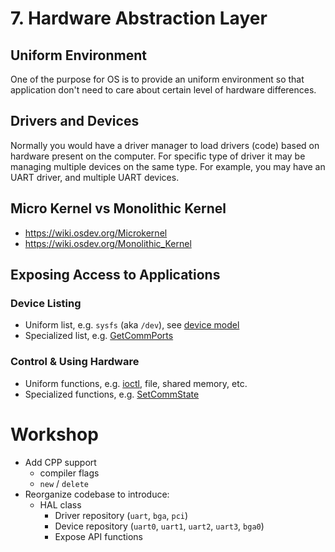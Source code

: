 # 7. Hardware Abstraction Layer

## Uniform Environment
One of the purpose for OS is to provide an uniform environment so that application don't need
to care about certain level of hardware differences.

## Drivers and Devices
Normally you would have a driver manager to load drivers (code) based on hardware present on the computer. For specific type of driver it may be managing multiple devices on the same type. For example, you may have an UART driver, and multiple UART devices.

## Micro Kernel vs Monolithic Kernel
- https://wiki.osdev.org/Microkernel
- https://wiki.osdev.org/Monolithic_Kernel

## Exposing Access to Applications
### Device Listing
- Uniform list, e.g. `sysfs` (aka `/dev`), see [device model](https://linux-kernel-labs.github.io/refs/heads/master/labs/device_model.html)
- Specialized list, e.g. [GetCommPorts](https://docs.microsoft.com/en-us/windows/win32/api/winbase/nf-winbase-getcommports)

### Control & Using Hardware
- Uniform functions, e.g. [ioctl](https://man7.org/linux/man-pages/man2/ioctl.2.html), file, shared memory, etc.
- Specialized functions, e.g. [SetCommState](https://docs.microsoft.com/en-us/windows/win32/api/winbase/nf-winbase-setcommstate)

# Workshop
- Add CPP support
  - compiler flags
  - `new` / `delete`
- Reorganize codebase to introduce:
  - HAL class
    - Driver repository (`uart`, `bga`, `pci`)
    - Device repository (`uart0`, `uart1`, `uart2`, `uart3`, `bga0`)
    - Expose API functions
